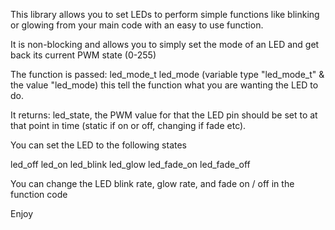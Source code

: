 This library allows you to set LEDs to perform simple functions like blinking or glowing from your main code with an easy to use function.

It is non-blocking and allows you to simply set the mode of an LED and get back its current PWM state (0-255)

The function is passed: led_mode_t led_mode (variable type "led_mode_t" & the value "led_mode) this tell the function what you are wanting the LED to do.

It returns: led_state, the PWM value for that the LED pin should be set to at that point in time (static if on or off, changing if fade etc).

You can set the LED to the following states

led_off 
led_on 
led_blink 
led_glow 
led_fade_on 
led_fade_off

You can change the LED blink rate, glow rate, and fade on / off in the function code

Enjoy
